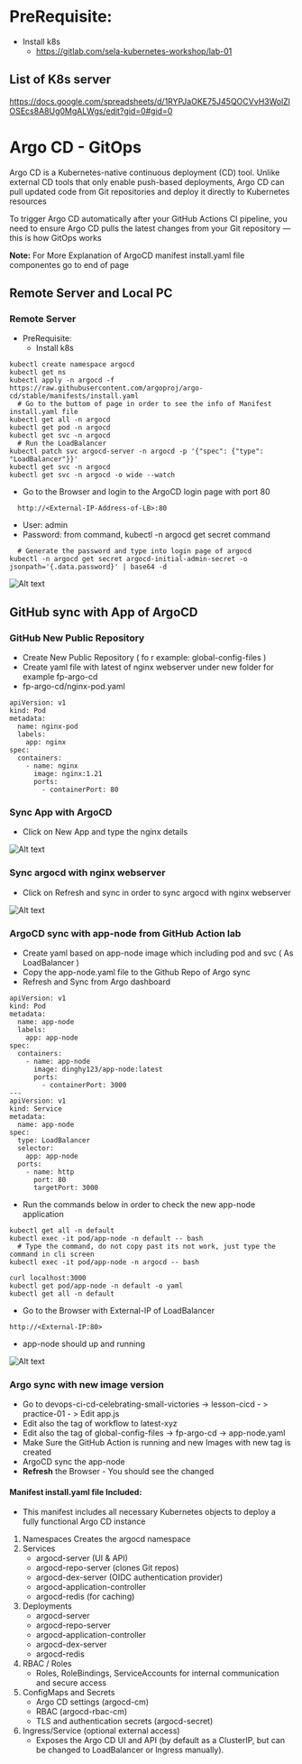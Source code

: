 # PreRequisite:
- Install k8s
  - https://gitlab.com/sela-kubernetes-workshop/lab-01
## List of K8s server
https://docs.google.com/spreadsheets/d/1RYPJaOKE75J45QOCVvH3WolZlOSEcs8A8Ug0MgALWgs/edit?gid=0#gid=0

# Argo CD - GitOps

Argo CD is a Kubernetes-native continuous deployment (CD) tool. Unlike external CD tools that only enable push-based deployments, Argo CD can pull updated code from Git repositories and deploy it directly to Kubernetes resources

To trigger Argo CD automatically after your GitHub Actions CI pipeline, you need to ensure Argo CD pulls the latest changes from your Git repository — this is how GitOps works

**Note:** For More Explanation of ArgoCD manifest install.yaml file componentes go to end of page


## Remote Server and Local PC
### Remote Server
- PreRequisite:
  - Install k8s

```
kubectl create namespace argocd
kubectl get ns
kubectl apply -n argocd -f https://raw.githubusercontent.com/argoproj/argo-cd/stable/manifests/install.yaml
  # Go to the buttom of page in order to see the info of Manifest install.yaml file 
kubectl get all -n argocd
kubectl get pod -n argocd
kubectl get svc -n argocd
  # Run the LoadBalancer
kubectl patch svc argocd-server -n argocd -p '{"spec": {"type": "LoadBalancer"}}'
kubectl get svc -n argocd
kubectl get svc -n argocd -o wide --watch
```

- Go to the Browser and login to the ArgoCD login page with port 80
```
  http://<External-IP-Address-of-LB>:80
```
  - User: admin
  - Password: from command, kubectl -n argocd get secret command

```
  # Generate the password and type into login page of argocd
kubectl -n argocd get secret argocd-initial-admin-secret -o jsonpath='{.data.password}' | base64 -d
```

![Alt text](pic-gh-argo-login-page.png)



## GitHub sync with App of ArgoCD
### GitHub New Public Repository
- Create New Public Repository ( fo r example: global-config-files )
- Create yaml file with latest of nginx webserver under new folder for example fp-argo-cd
- fp-argo-cd/nginx-pod.yaml
```
apiVersion: v1
kind: Pod
metadata:
  name: nginx-pod
  labels:
    app: nginx
spec:
  containers:
    - name: nginx
      image: nginx:1.21
      ports:
        - containerPort: 80
```

### Sync App with ArgoCD

- Click on New App and type the nginx details

 ![Alt text](pic-gh-argocd.png) 

### Sync argocd with nginx webserver
- Click on Refresh and sync in order to sync argocd with nginx webserver

![Alt text](pic-gh-argo-app.png) 

### ArgoCD sync with app-node from GitHub Action lab

- Create yaml based on app-node image which including pod and svc ( As LoadBalancer )
- Copy the app-node.yaml file to the Github Repo of Argo sync
- Refresh and Sync from Argo dashboard  

```
apiVersion: v1
kind: Pod
metadata:
  name: app-node
  labels:
    app: app-node
spec:
  containers:
    - name: app-node
      image: dinghy123/app-node:latest
      ports:
        - containerPort: 3000
---
apiVersion: v1
kind: Service
metadata:
  name: app-node
spec:
  type: LoadBalancer
  selector:
    app: app-node
  ports:
    - name: http
      port: 80
      targetPort: 3000
```

- Run the commands below in order to check the new app-node application
```
kubectl get all -n default
kubectl exec -it pod/app-node -n default -- bash
  # Type the command, do not copy past its not work, just type the command in cli screen 
kubectl exec -it pod/app-node -n argocd -- bash

curl localhost:3000
kubectl get pod/app-node -n default -o yaml
kubectl get all -n default
```

- Go to the Browser with External-IP of LoadBalancer
```
http://<External-IP:80>
```
- app-node should up and running

![Alt text](pic-gh-node-app.png)

### Argo sync with new image version
- Go to devops-ci-cd-celebrating-small-victories -> lesson-cicd - > practice-01 - > Edit app.js
- Edit also the tag of workflow to latest-xyz
- Edit also the tag of global-config-files -> fp-argo-cd -> app-node.yaml
- Make Sure the GitHub Action is running and new Images with new tag is created
- ArgoCD sync the app-node
- **Refresh** the Browser - You should see the changed

#### Manifest **install.yaml** file Included:
  - This manifest includes all necessary Kubernetes objects to deploy a fully functional Argo CD instance

1. Namespaces
   Creates the argocd namespace
2. Services
   - argocd-server (UI & API)
   - argocd-repo-server (clones Git repos)
   - argocd-dex-server (OIDC authentication provider)
   - argocd-application-controller
   - argocd-redis (for caching)
3. Deployments
   - argocd-server
   - argocd-repo-server
   - argocd-application-controller
   - argocd-dex-server
   - argocd-redis
4. RBAC / Roles
   - Roles, RoleBindings, ServiceAccounts for internal communication and secure access
5. ConfigMaps and Secrets
   - Argo CD settings (argocd-cm)
   - RBAC (argocd-rbac-cm)
   - TLS and authentication secrets (argocd-secret)
6. Ingress/Service (optional external access)
   - Exposes the Argo CD UI and API (by default as a ClusterIP, but can be changed to LoadBalancer or Ingress manually).

